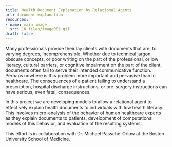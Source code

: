 ```yaml
---
title: Health Document Explanation by Relational Agents
url: document-explanation
resources:
- name: main image
  src: 10_files/image001.gif
draft: false
---
```


Many professionals provide their lay clients with documents that are, to varying degrees, incomprehensible. Whether due to technical jargon, obscure concepts, or poor writing on the part of the professional, or low literacy, cultural barriers, or cognitive impairment on the part of the client, documents often fail to serve their intended communicative function. Perhaps nowhere is this problem more important and pervasive than in healthcare. The consequences of a patient failing to understand a prescription, hospital discharge instructions, or pre-surgery instructions can have serious, even fatal, consequences.

In this project we are developing models to allow a relational agent to effectively explain health documents to individuals with low health literacy. This involves micro-analysis of the behavior of human healthcare experts as they explain documents to patients, development of computational models of this behavior, and evaluation of the resulting systems.

This effort is in collaboration with Dr. Michael Passche-Orlow at the Boston University School of Medicine.

